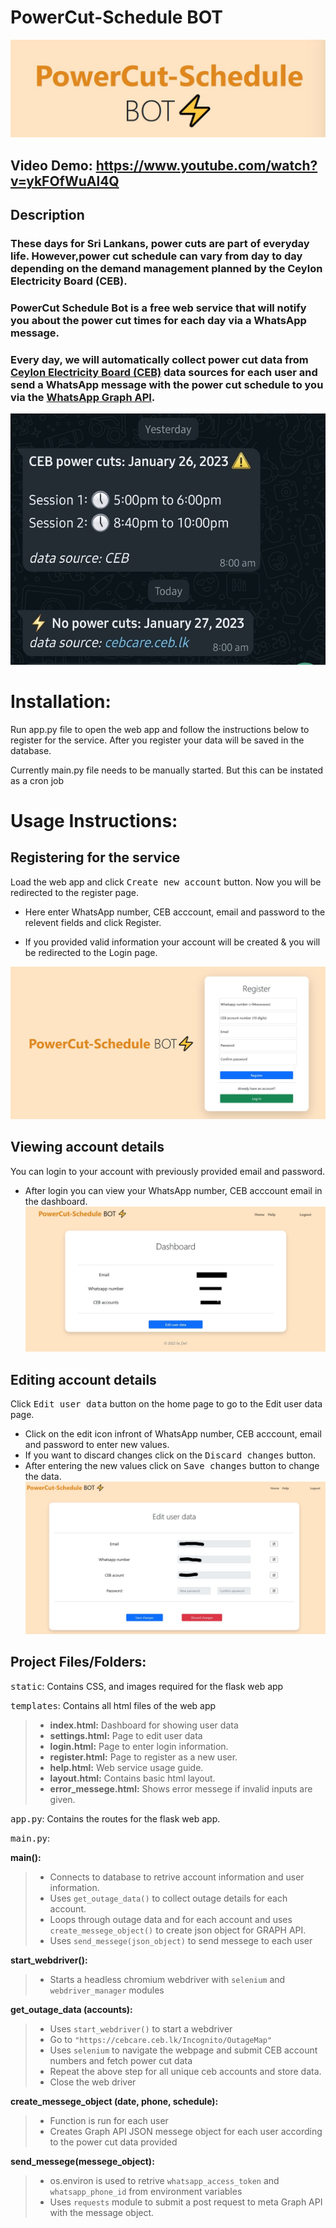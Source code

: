 # PowerCut-Schedule BOT
![Powercut-Schedule BOT](static/title.jpg "Powercut-Schedule BOT")

## Video Demo: https://www.youtube.com/watch?v=ykFOfWuAl4Q

## Description

### These days for Sri Lankans, power cuts are part of everyday life. However,power cut schedule can vary from day to day depending on the demand management planned by the Ceylon Electricity Board (CEB).

### PowerCut Schedule Bot is a free web service that will notify you about the power cut times for each day via a WhatsApp message.

### Every day, we will automatically collect power cut data from [Ceylon Electricity Board (CEB)](https://cebcare.ceb.lk/) data sources for each user and send a WhatsApp message with the power cut schedule to you via the [WhatsApp Graph API](https://developers.facebook.com/docs/graph-api/reference/whats-app-business-hsm/).


![whatsapp](static/WhatsApp.jpg "whatsapp" )

# Installation:

Run app.py file to open the web app and follow the instructions below to register for the service. After you register your data will be saved in the database.

Currently main.py file needs to be manually started. But this can be instated as a cron job

# Usage Instructions:

## Registering for the service

Load the web app and click <kbd>Create new account</kbd> button. Now you will be redirected to the register page.

- Here enter WhatsApp number, CEB acccount, email and password to the relevent fields and click Register.

- If you provided valid information your account will be created & you will be redirected to the Login page.

![register](static/register.jpg "Registration page")

## Viewing account details

You can login to your account with previously provided email and password.

- After login you can view your WhatsApp number, CEB acccount email in the dashboard.
![dashboard](static/dashboard.jpg "dashboard")
## Editing account details

Click <kbd>Edit user data</kbd> button on the home page to go to the Edit user data page.

- Click on the edit icon infront of WhatsApp number, CEB acccount, email and password to enter new values.
- If you want to discard changes click on the <kbd>Discard changes</kbd> button.
- After entering the new values click on <kbd>Save changes</kbd> button to change the data.
![editing](static/editing.jpg "editing")
## Project Files/Folders:



<kbd>static</kbd>: Contains CSS, and images required for the flask web app

<kbd>templates</kbd>: Contains all html files of the web app

> - **index.html:** Dashboard for showing user data
> - **settings.html:** Page to edit user data
> - **login.html:** Page to enter login information.
> - **register.html:** Page to register as a new user.
> - **help.html:** Web service usage guide.
> - **layout.html:** Contains basic html layout.
> - **error_messege.html:** Shows error messege if invalid inputs are given.

<kbd>app.py</kbd>: Contains the routes for the flask web app.

<kbd>main.py</kbd>:

**main():**

> - Connects to database to retrive account information and user information.
> - Uses `get_outage_data()` to collect outage details for each account.
> - Loops through outage data and for each account and uses `create_messege_object()` to create json object for GRAPH API.
> - Uses `send_messege(json_object)` to send messege to each user

**start_webdriver():**

> - Starts a headless chromium webdriver with `selenium` and `webdriver_manager` modules

**get_outage_data (accounts):**

> - Uses `start_webdriver()` to start a webdriver
> - Go to `"https://cebcare.ceb.lk/Incognito/OutageMap"`
> - Uses `selenium` to navigate the webpage and submit CEB account numbers and fetch power cut data
> - Repeat the above step for all unique ceb accounts and store data.
> - Close the web driver

**create_messege_object (date, phone, schedule):**

> - Function is run for each user
> - Creates Graph API JSON messege object for each user according to the power cut data provided

**send_messege(messege_object):**

> - os.environ is used to retrive `whatsapp_access_token` and `whatsapp_phone_id` from environment variables
> - Uses `requests` module to submit a post request to meta Graph API with the message object.
